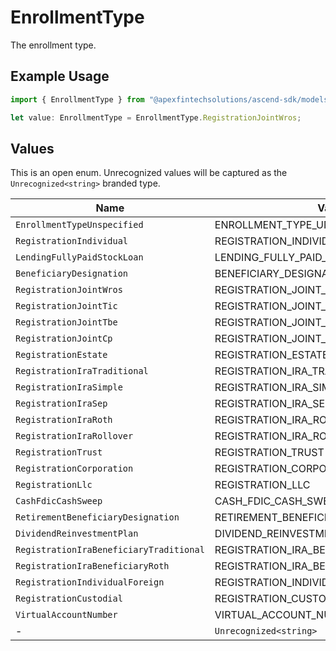 # EnrollmentType

The enrollment type.

## Example Usage

```typescript
import { EnrollmentType } from "@apexfintechsolutions/ascend-sdk/models/components";

let value: EnrollmentType = EnrollmentType.RegistrationJointWros;
```

## Values

This is an open enum. Unrecognized values will be captured as the `Unrecognized<string>` branded type.

| Name                                     | Value                                    |
| ---------------------------------------- | ---------------------------------------- |
| `EnrollmentTypeUnspecified`              | ENROLLMENT_TYPE_UNSPECIFIED              |
| `RegistrationIndividual`                 | REGISTRATION_INDIVIDUAL                  |
| `LendingFullyPaidStockLoan`              | LENDING_FULLY_PAID_STOCK_LOAN            |
| `BeneficiaryDesignation`                 | BENEFICIARY_DESIGNATION                  |
| `RegistrationJointWros`                  | REGISTRATION_JOINT_WROS                  |
| `RegistrationJointTic`                   | REGISTRATION_JOINT_TIC                   |
| `RegistrationJointTbe`                   | REGISTRATION_JOINT_TBE                   |
| `RegistrationJointCp`                    | REGISTRATION_JOINT_CP                    |
| `RegistrationEstate`                     | REGISTRATION_ESTATE                      |
| `RegistrationIraTraditional`             | REGISTRATION_IRA_TRADITIONAL             |
| `RegistrationIraSimple`                  | REGISTRATION_IRA_SIMPLE                  |
| `RegistrationIraSep`                     | REGISTRATION_IRA_SEP                     |
| `RegistrationIraRoth`                    | REGISTRATION_IRA_ROTH                    |
| `RegistrationIraRollover`                | REGISTRATION_IRA_ROLLOVER                |
| `RegistrationTrust`                      | REGISTRATION_TRUST                       |
| `RegistrationCorporation`                | REGISTRATION_CORPORATION                 |
| `RegistrationLlc`                        | REGISTRATION_LLC                         |
| `CashFdicCashSweep`                      | CASH_FDIC_CASH_SWEEP                     |
| `RetirementBeneficiaryDesignation`       | RETIREMENT_BENEFICIARY_DESIGNATION       |
| `DividendReinvestmentPlan`               | DIVIDEND_REINVESTMENT_PLAN               |
| `RegistrationIraBeneficiaryTraditional`  | REGISTRATION_IRA_BENEFICIARY_TRADITIONAL |
| `RegistrationIraBeneficiaryRoth`         | REGISTRATION_IRA_BENEFICIARY_ROTH        |
| `RegistrationIndividualForeign`          | REGISTRATION_INDIVIDUAL_FOREIGN          |
| `RegistrationCustodial`                  | REGISTRATION_CUSTODIAL                   |
| `VirtualAccountNumber`                   | VIRTUAL_ACCOUNT_NUMBER                   |
| -                                        | `Unrecognized<string>`                   |